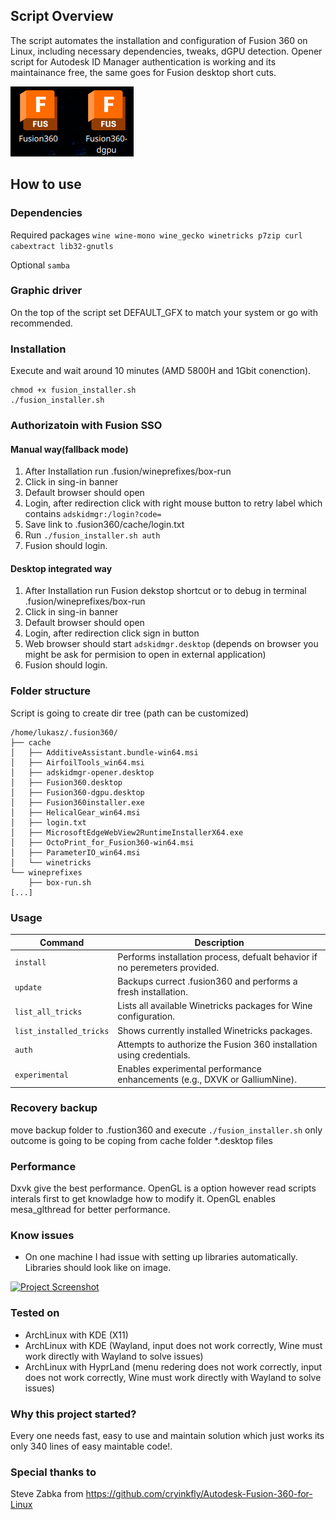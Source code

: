## Script Overview

The script automates the installation and configuration of Fusion 360 on Linux, including necessary dependencies, tweaks, dGPU detection.
Opener script for Autodesk ID Manager authentication is working and its maintainance free, the same goes for Fusion desktop short cuts.

[![Project Screenshot](doc/desktop-icons.png)](https://github.com/str0g/Autodesk-Fusion360-Linux/blob/doc_update/doc/desktop-icons.png)

## How to use

### Dependencies
Required packages
```wine wine-mono wine_gecko winetricks p7zip curl cabextract lib32-gnutls```

Optional
```samba```

### Graphic driver
On the top of the script set DEFAULT_GFX to match your system or go with recommended.

### Installation
Execute and wait around 10 minutes (AMD 5800H and 1Gbit conenction).
```
chmod +x fusion_installer.sh
./fusion_installer.sh
```

### Authorizatoin with Fusion SSO
#### Manual way(fallback mode)
1. After Installation run .fusion/wineprefixes/box-run
2. Click in sing-in banner
3. Default browser should open
4. Login, after redirection click with right mouse button to retry label which contains ```adskidmgr:/login?code=```
5. Save link to .fusion360/cache/login.txt
6. Run ```./fusion_installer.sh auth```
7. Fusion should login.
#### Desktop integrated way
1. After Installation run Fusion dekstop shortcut or to debug in terminal .fusion/wineprefixes/box-run
2. Click in sing-in banner
3. Default browser should open
4. Login, after redirection click sign in button
5. Web browser should start ```adskidmgr.desktop``` (depends on browser you might be ask for permision to open in external application)
6. Fusion should login.

### Folder structure
Script is going to create dir tree (path can be customized)
```
/home/lukasz/.fusion360/
├── cache
│   ├── AdditiveAssistant.bundle-win64.msi
│   ├── AirfoilTools_win64.msi
│   ├── adskidmgr-opener.desktop
│   ├── Fusion360.desktop
│   ├── Fusion360-dgpu.desktop
│   ├── Fusion360installer.exe
│   ├── HelicalGear_win64.msi
│   ├── login.txt
│   ├── MicrosoftEdgeWebView2RuntimeInstallerX64.exe
│   ├── OctoPrint_for_Fusion360-win64.msi
│   ├── ParameterIO_win64.msi
│   └── winetricks
└── wineprefixes
    ├── box-run.sh
[...]
```
### Usage
| **Command**               | **Description**                                                                   |
|---------------------------|-----------------------------------------------------------------------------------|
| `install`                 | Performs installation process, defualt behavior if no peremeters provided.        |
| `update`                  | Backups currect .fusion360 and performs a fresh installation.                     |
| `list_all_tricks`         | Lists all available Winetricks packages for Wine configuration.                   |
| `list_installed_tricks`   | Shows currently installed Winetricks packages.                                    |
| `auth`                    | Attempts to authorize the Fusion 360 installation using credentials.              |
| `experimental`            | Enables experimental performance enhancements (e.g., DXVK or GalliumNine).        | 

### Recovery backup
move backup folder to .fustion360 and execute ```./fusion_installer.sh``` only outcome is going to be coping from cache folder *.desktop files

### Performance
Dxvk give the best performance. OpenGL is a option however read scripts interals first to get knowladge how to modify it. OpenGL enables mesa_glthread for better performance.

### Know issues
- On one machine I had issue with setting up libraries automatically. Libraries should look like on image.

[![Project Screenshot](doc/faq-libs-configuration.png)](https://github.com/str0g/Autodesk-Fusion360-Linux/blob/doc_update/doc/faq-libs-configuration.png)

### Tested on
- ArchLinux with KDE (X11)
- ArchLinux with KDE (Wayland, input does not work correctly, Wine must work directly with Wayland to solve issues)
- ArchLinux with HyprLand (menu redering does not work correctly, input does not work correctly, Wine must work directly with Wayland to solve issues)

### Why this project started?
Every one needs fast, easy to use and maintain solution which just works its only 340 lines of easy maintable code!.

### Special thanks to
Steve Zabka from https://github.com/cryinkfly/Autodesk-Fusion-360-for-Linux 
